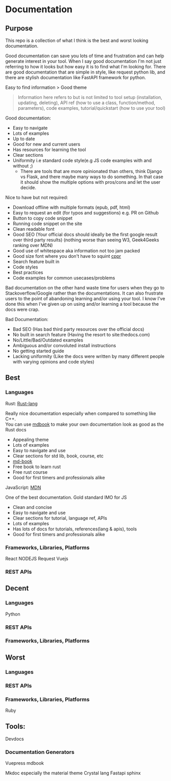 # Documentation

## Purpose

This repo is a collection of what I think is the best and worst looking documentation.

Good documentation can save you lots of time and frustration and can help generate interest in your tool. When I say good documentation I'm not just referring to how it looks but how easy it is to find what I'm looking for. There are good documentation that are simple in style, like request python lib, and there are stylish documentation like FastAPI framework for python. 

Easy to find information > Good theme

> Information here refers to but is not limited to tool setup (installation, updating, deleting), API ref (how to use a class, function/method, parameters), code examples, tutorial/quickstart (how to use your tool)


Good documentation:

  * Easy to navigate
  * Lots of examples
  * Up to date
  * Good for new and current users
  * Has resources for learning the tool
  * Clear sections
  * Uniformity i.e standard code style(e.g JS code examples with and without ;)
    * There are tools that are more opinionated than others, think Django vs Flask, and there maybe many ways to do something. In that case it should show the multiple options with pros/cons and let the user decide.

  Nice to have but not required:

  * Download offline with multiple formats (epub, pdf, html)
  * Easy to request an edit (for typos and suggestions) e.g. PR on Github
  * Button to copy code snippet
  * Running code snippet on the site
  * Clean readable font
  * Good SEO (Your official docs should ideally be the first google result over third party results)
  (nothing worse than seeing W3, Geek4Geeks ranking over MDN)
  * Good use of whitespace aka information not too jam packed
  * Good size font where you don't have to squint [cppr](https://en.cppreference.com/w/)
  * Search feature built in
  * Code styles
  * Best practices
  * Code examples for common usecases/problems

Bad documentation on the other hand waste time for users when they go to Stackoverflow/Google rather than the documentations. It can also frustrate users to the point of abandoning learning and/or using your tool. I know I've done this when I've given up on using and/or learning a tool because the docs were crap.

Bad Documentation:

  * Bad SEO (Has bad third party resources over the official docs)
  * No built in search feature (Having the resort to site:thedocs.com) 
  * No/Little/Bad/Outdated examples
  * Ambiguous and/or convoluted install instructions
  * No getting started guide
  * Lacking uniformity (Like the docs were written by many different people with varying opinions and code styles)

## Best

### Languages

Rust: [Rust-lang](https://www.rust-lang.org/)  

Really nice documentation especially when compared to something like C++.  
You can use [mdbook](https://github.com/rust-lang/book) to make your own documentation look as good as the Rust docs

  * Appealing theme
  * Lots of examples
  * Easy to navigate and use 
  * Clear sections for std lib, book, course, etc
  * [md-book](https://github.com/rust-lang/book)
  * Free book to learn rust
  * Free rust course
  * Good for first timers and professionals alike


JavaScript: [MDN](https://developer.mozilla.org/en-US/docs/Web/JavaScript)  

One of the best documentation. Gold standard IMO for JS  

  * Clean and concise
  * Easy to navigate and use
  * Clear sections for tutorial, language ref, APIs
  * Lots of examples
  * Has lots of docs for tutorials, references(lang & apis), tools
  * Good for first timers and professionals alike



### Frameworks, Libraries, Platforms
React
NODEJS
Request
Vuejs
### REST APIs



## Decent
### Languages
Python
### REST APIs
### Frameworks, Libraries, Platforms


## Worst
### Languages
### REST APIs
### Frameworks, Libraries, Platforms

Ruby


## Tools:

Devdocs

### Documentation Generators

Vuepress
mdbook

Mkdoc especially the material theme
Crystal lang
Fastapi
sphinx

